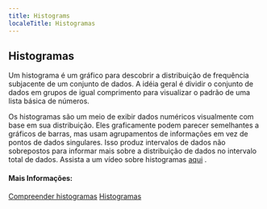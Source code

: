```yaml
---
title: Histograms
localeTitle: Histogramas
---
```

## Histogramas

Um histograma é um gráfico para descobrir a distribuição de frequência subjacente de um conjunto de dados. A idéia geral é dividir o conjunto de dados em grupos de igual comprimento para visualizar o padrão de uma lista básica de números.

Os histogramas são um meio de exibir dados numéricos visualmente com base em sua distribuição. Eles graficamente podem parecer semelhantes a gráficos de barras, mas usam agrupamentos de informações em vez de pontos de dados singulares. Isso produz intervalos de dados não sobrepostos para informar mais sobre a distribuição de dados no intervalo total de dados. Assista a um vídeo sobre histogramas [aqui](https://www.khanacademy.org/math/pre-algebra/pre-algebra-math-reasoning/pre-algebra-picture-bar-graphs/v/histograms) .

#### Mais Informações:

[Compreender histogramas](https://statistics.laerd.com/statistical-guides/understanding-histograms.php) [Histogramas](https://www.mathsisfun.com/data/histograms.html)